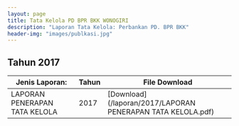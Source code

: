 ```yaml
---
layout: page
title: Tata Kelola PD BPR BKK WONOGIRI
description: "Laporan Tata Kelola: Perbankan PD. BPR BKK"
header-img: "images/publkasi.jpg"
---
```

## Tahun 2017

| Jenis Laporan:                            | Tahun             | File Download |
------------------------------------------- | ----------------- | ------------- |
LAPORAN PENERAPAN TATA KELOLA      			| 2017  			| [Download](/laporan/2017/LAPORAN PENERAPAN TATA KELOLA.pdf)
 

